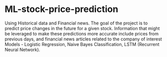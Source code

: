# ML-stock-price-prediction
Using Historical data and Financial news.
The goal of the project is to predict price changes in the future for a given stock. Information that might be leveraged to make these predictions more accurate include prices from previous days, and financial news articles related to the company of interest
Models - Logistic Regression, Naive Bayes Classification, LSTM (Recurrent Neural Network).
